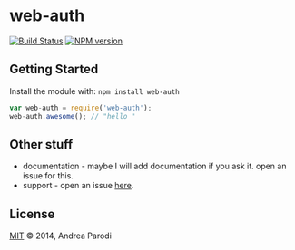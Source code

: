 # web-auth 



[![Build Status](https://secure.travis-ci.org/parroit/web-auth.png?branch=master)](http://travis-ci.org/parroit/web-auth) [![NPM version](https://badge-me.herokuapp.com/api/npm/web-auth.png)](http://badges.enytc.com/for/npm/web-auth) 

## Getting Started
Install the module with: `npm install web-auth`

```javascript
var web-auth = require('web-auth');
web-auth.awesome(); // "hello "
```

## Other stuff

* documentation - maybe I will add documentation if you ask it. open an issue for this.
* support - open an issue [here](https://github.com/parroit/web-auth/issues).

## License
[MIT](http://opensource.org/licenses/MIT) © 2014, Andrea Parodi